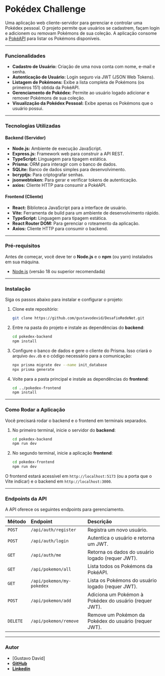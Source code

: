 # Pokédex Challenge

Uma aplicação web cliente-servidor para gerenciar e controlar uma Pokédex pessoal. O projeto permite que usuários se cadastrem, façam login e adicionem ou removam Pokémons de sua coleção. A aplicação consome a [PokéAPI](https://pokeapi.co/) para listar os Pokémons disponíveis.

---

### **Funcionalidades**

- **Cadastro de Usuário:** Criação de uma nova conta com nome, e-mail e senha.
- **Autenticação de Usuário:** Login seguro via JWT (JSON Web Tokens).
- **Listagem de Pokémons:** Exibe a lista completa de Pokémons (os primeiros 151) obtida da PokéAPI.
- **Gerenciamento de Pokédex:** Permite ao usuário logado adicionar e remover Pokémons de sua coleção.
- **Visualização da Pokédex Pessoal:** Exibe apenas os Pokémons que o usuário possui.

---

### **Tecnologias Utilizadas**

#### **Backend (Servidor)**

- **Node.js:** Ambiente de execução JavaScript.
- **Express.js:** Framework web para construir a API REST.
- **TypeScript:** Linguagem para tipagem estática.
- **Prisma:** ORM para interagir com o banco de dados.
- **SQLite:** Banco de dados simples para desenvolvimento.
- **bcryptjs:** Para criptografar senhas.
- **jsonwebtoken:** Para gerar e verificar tokens de autenticação.
- **axios:** Cliente HTTP para consumir a PokéAPI.

#### **Frontend (Cliente)**

- **React:** Biblioteca JavaScript para a interface de usuário.
- **Vite:** Ferramenta de build para um ambiente de desenvolvimento rápido.
- **TypeScript:** Linguagem para tipagem estática.
- **React Router DOM:** Para gerenciar o roteamento da aplicação.
- **Axios:** Cliente HTTP para consumir o backend.

---

### **Pré-requisitos**

Antes de começar, você deve ter o **Node.js** e o **npm** (ou yarn) instalados em sua máquina.

- [Node.js](https://nodejs.org/) (versão 18 ou superior recomendada)

---

### **Instalação**

Siga os passos abaixo para instalar e configurar o projeto:

1.  Clone este repositório:
    ```bash
    git clone https://github.com/gustavodevid/DesafioRedeNet.git
    ```

2.  Entre na pasta do projeto e instale as dependências do **backend**:
    ```bash
    cd pokedex-backend
    npm install
    ```

3.  Configure o banco de dados e gere o cliente do Prisma. Isso criará o arquivo `dev.db` e o código necessário para a comunicação:
    ```bash
    npx prisma migrate dev --name init_database
    npx prisma generate
    ```

4.  Volte para a pasta principal e instale as dependências do **frontend**:
    ```bash
    cd ../pokedex-frontend
    npm install
    ```

---

### **Como Rodar a Aplicação**

Você precisará rodar o backend e o frontend em terminais separados.

1.  No primeiro terminal, inicie o servidor do **backend**:
    ```bash
    cd pokedex-backend
    npm run dev
    ```

2.  No segundo terminal, inicie a aplicação **frontend**:
    ```bash
    cd pokedex-frontend
    npm run dev
    ```

O frontend estará acessível em `http://localhost:5173` (ou a porta que o Vite indicar) e o backend em `http://localhost:3000`.

---

### **Endpoints da API**

A API oferece os seguintes endpoints para gerenciamento.

| Método | Endpoint | Descrição |
| :--- | :--- | :--- |
| `POST` | `/api/auth/register` | Registra um novo usuário. |
| `POST` | `/api/auth/login` | Autentica o usuário e retorna um JWT. |
| `GET` | `/api/auth/me` | Retorna os dados do usuário logado (requer JWT). |
| `GET` | `/api/pokemon/all` | Lista todos os Pokémons da PokéAPI. |
| `GET` | `/api/pokemon/my-pokedex`| Lista os Pokémons do usuário logado (requer JWT). |
| `POST` | `/api/pokemon/add` | Adiciona um Pokémon à Pokédex do usuário (requer JWT). |
| `DELETE`| `/api/pokemon/remove` | Remove um Pokémon da Pokédex do usuário (requer JWT). |

---

### **Autor**

- [Gustavo David]
- <a href="https://https://github.com/gustavodevid"><b>GitHub</b></a><br/>
- <a href="https://www.linkedin.com/in/devbardavid/"><b>Linkedin</b></a><br/>